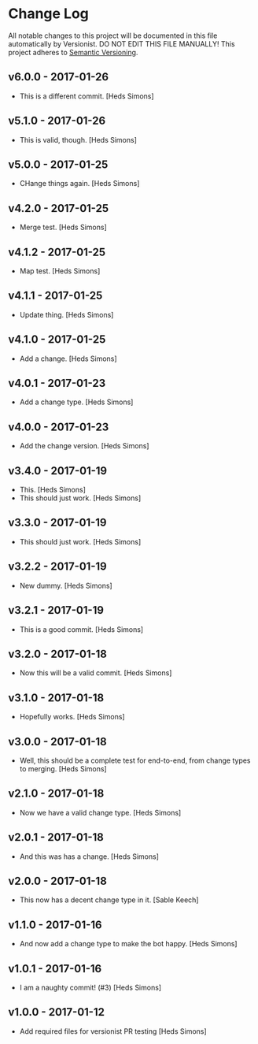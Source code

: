 # Change Log

All notable changes to this project will be documented in this file
automatically by Versionist. DO NOT EDIT THIS FILE MANUALLY!
This project adheres to [Semantic Versioning](http://semver.org/).

## v6.0.0 - 2017-01-26

* This is a different commit. [Heds Simons]

## v5.1.0 - 2017-01-26

* This is valid, though. [Heds Simons]

## v5.0.0 - 2017-01-25

* CHange things again. [Heds Simons]

## v4.2.0 - 2017-01-25

* Merge test. [Heds Simons]

## v4.1.2 - 2017-01-25

* Map test. [Heds Simons]

## v4.1.1 - 2017-01-25

* Update thing. [Heds Simons]

## v4.1.0 - 2017-01-25

* Add a change. [Heds Simons]

## v4.0.1 - 2017-01-23

* Add a change type. [Heds Simons]

## v4.0.0 - 2017-01-23

* Add the change version. [Heds Simons]

## v3.4.0 - 2017-01-19

* This. [Heds Simons]
* This should just work. [Heds Simons]

## v3.3.0 - 2017-01-19

* This should just work. [Heds Simons]

## v3.2.2 - 2017-01-19

* New dummy. [Heds Simons]

## v3.2.1 - 2017-01-19

* This is a good commit. [Heds Simons]

## v3.2.0 - 2017-01-18

* Now this will be a valid commit. [Heds Simons]

## v3.1.0 - 2017-01-18

* Hopefully works. [Heds Simons]

## v3.0.0 - 2017-01-18

* Well, this should be a complete test for end-to-end, from change types to merging. [Heds Simons]

## v2.1.0 - 2017-01-18

* Now we have a valid change type. [Heds Simons]

## v2.0.1 - 2017-01-18

* And this was has a change. [Heds Simons]

## v2.0.0 - 2017-01-18

* This now has a decent change type in it. [Sable Keech]

## v1.1.0 - 2017-01-16

* And now add a change type to make the bot happy. [Heds Simons]

## v1.0.1 - 2017-01-16

* I am a naughty commit! (#3) [Heds Simons]

## v1.0.0 - 2017-01-12

* Add required files for versionist PR testing [Heds Simons]
